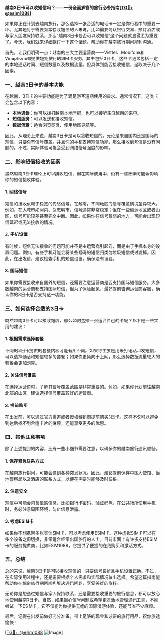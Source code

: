 **越南3日卡可以收短信吗？——一份全面解答的旅行必备指南[[TG💪+ @esim1088](https://t.me/s/esim1088)]**

如果你正在计划去越南旅行，那么选择一张合适的电话卡一定是你行程中的重要一环。尤其是对于需要频繁接收短信的人来说，比如需要确认银行交易、预订酒店或与家人朋友保持联系，那么“越南3日卡是否可以收短信”这个问题就显得尤为重要了。今天，我们就来详细探讨一下这个话题，帮助你在越南旅行期间顺利沟通。

首先，让我们明确一点：越南的三大主要运营商——Viettel、Mobifone和Vinaphone都提供短期使用的SIM卡服务，其中包括3日卡。这些卡通常包括一定的本地通话时间、短信数量以及数据流量。但具体到能否接收短信，这取决于几个因素。

### **一、越南3日卡的基本功能**

在越南，3日卡的主要功能是为了满足游客短期使用的需求。通常情况下，这类卡会包含以下内容：

- **本地通话**：你可以拨打越南本地号码，也可以接听来自越南的来电。
- **短信服务**：可以发送和接收短信。
- **数据流量**：适合浏览网页、使用地图导航等。

因此，从理论上来说，越南3日卡是可以接收短信的。无论是来自国内还是国际的短信，只要你有信号覆盖，并且你的手机支持短信功能，那么接收到短信是没有问题的。不过，实际体验可能会受到网络信号强度的影响。

### **二、影响短信接收的因素**

虽然越南3日卡理论上可以接收短信，但在实际使用中，仍有一些因素可能会影响你的短信接收体验。

#### **1. 网络信号**
短信的接收依赖于稳定的网络信号。在越南，不同地区的信号覆盖情况差异较大。例如，在大城市如河内、胡志明市，信号通常非常稳定；但在一些偏远地区或者山区，信号可能较差甚至完全中断。因此，如果你在信号较弱的地方，可能会出现短信延迟或无法接收的情况。

#### **2. 手机设置**
有时候，短信无法接收的问题可能并不是由运营商引起的，而是由于手机本身的设置问题。例如，有些手机可能会将某些号码的短信归类为垃圾短信或过滤掉。因此，在出发前，建议检查手机的短信设置，确保没有误设。

#### **3. 国际短信**
如果你需要接收来自国外的短信，还需要注意运营商是否支持国际短信服务。大多数越南的运营商都支持国际短信，但为了保险起见，最好提前咨询运营商客服，确认你的3日卡是否支持这一功能。

### **三、如何选择合适的3日卡**

既然越南3日卡可以接收短信，那么如何选择一张适合自己的卡呢？以下是一些实用的建议：

#### **1. 根据需求选择套餐**
不同的3日卡提供的套餐内容可能有所不同。如果你主要是用来打电话和发短信，可以选择通话和短信较多的套餐；如果你更倾向于上网，那么选择数据流量较大的套餐会更加划算。

#### **2. 关注信号覆盖**
在选择运营商时，了解其信号覆盖范围是非常重要的。例如，如果你计划前往越南北部的山区，建议选择信号覆盖较好的运营商。

#### **3. 提前购买**
在出发前，可以通过官方渠道或者授权经销商提前购买3日卡。这样不仅可以避免到达后找不到合适卡片的麻烦，还能享受更多的优惠。

### **四、其他注意事项**

除了上述提到的内容，还有一些小细节需要注意，以确保你的越南旅行通讯顺畅。

#### **1. 保存紧急联系方式**
在越南旅行期间，可能会遇到各种突发状况。因此，建议提前保存中国大使馆、当地警察局以及酒店的联系方式，以便在需要时能够及时联系。

#### **2. 注意安全**
短信中可能会包含敏感信息，比如银行卡密码、验证码等。在公共场所使用手机时，务必注意周围环境，防止信息泄露。

#### **3. 考虑ESIM卡**
如果你不想携带多张实体SIM卡，可以考虑使用ESIM卡。这种虚拟SIM卡可以在多个设备之间切换，非常适合经常出国旅行的人士。目前市面上有许多支持ESIM卡的服务提供商，比如ESIM1088，它提供了便捷的在线购买和激活方式。

### **五、总结**

总的来说，越南3日卡是可以接收短信的，只要信号良好且手机设置正确。不过，在实际使用过程中，还是需要根据个人需求和实际情况做出选择。希望这篇指南能帮助你在越南旅行期间顺利解决通讯问题，享受美好的旅程。

无论你是想通过短信与家人保持联系，还是需要接收重要的旅行信息，都可以放心地使用越南3日卡。当然，如果担心信号问题或希望更灵活地管理通讯工具，不妨尝试一下ESIM卡，它不仅能为你提供无缝的国际漫游体验，还能节省不少麻烦。

最后，记得在出发前做好充分准备，带上足够的现金和必要的旅行用品，祝你旅途愉快！

[[TG💪+ @esim1088](https://t.me/s/esim1088) ![Image](https://i.postimg.cc/4NQfJmqS/Snipaste-2025-05-13-00-14-12.png)]
